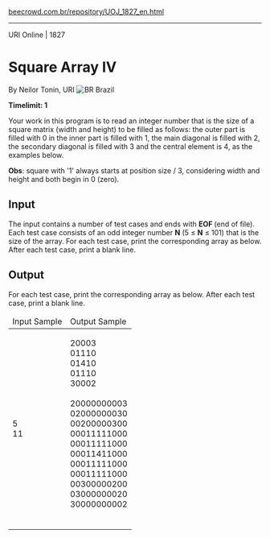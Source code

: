 <p><a href="https://www.beecrowd.com.br/repository/UOJ_1827_en.html">beecrowd.com.br/repository/UOJ_1827_en.html</a></p><hr>
<div>
  <span>URI Online | 1827</span>
  <h1>Square Array IV</h1>
  <div>
    <p>By Neilor Tonin, URI <img src="https://resources.beecrowd.com.br/gallery/images/flags/br.gif" alt="BR"> Brazil</p>
  </div>
  <strong>Timelimit: 1</strong>
</div>
<div>
<div>
  <p>Your work in this program is to read an integer number that is the size of a square matrix (width and height) to be filled as follows: the outer part is filled with 0 in the inner part is filled with 1, the main diagonal is filled with 2, the secondary diagonal is filled with 3 and the central element is 4, as the examples below.</p>
  <p><strong>Obs</strong>: square with '1' always starts at position size / 3, considering width and height and both begin in 0 (zero).</p>
</div>
<h2>Input</h2>
<div>
  <p>The input contains a number of test cases and ends with <strong>EOF </strong>(end of file). Each test case consists of an odd integer number <strong>N</strong> (5 ≤ <strong>N</strong> ≤ 101) that is the size of the array. For each test case, print the corresponding array as below. After each test case, print a blank line.</p>
</div>
<h2>Output</h2>
<div>
  <p>For each test case, print the corresponding array as below. After each test case, print a blank line.</p>
</div>
<div></div>
<table>
  <thead>
    <tr>
      <td>Input Sample</td>
      <td>Output Sample</td>
    </tr>
  </thead>
  <tbody>
    <tr>
      <td>
        <p>5<br>
         11</p>
      </td>
      <td>
        <p>20003<br>
         01110<br>
         01410<br>
         01110<br>
         30002<br>
        <br>
         20000000003<br>
         02000000030<br>
         00200000300<br>
         00011111000<br>
         00011111000<br>
         00011411000<br>
         00011111000<br>
         00011111000<br>
         00300000200<br>
         03000000020<br>
         30000000002<br>
        <br></p>
      </td>
    </tr>
  </tbody>
</table>
<div></div>
  <p>
  </p>
</div>